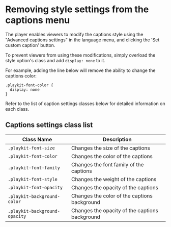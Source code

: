 # Removing style settings from the captions menu

The player enables viewers to modify the captions style using the "Advanced captions settings" in the language menu, and clicking the 'Set custom caption' button.

To prevent viewers from using these modifications, simply overload the style option's class and add ```display: none``` to it.

For example, adding the line below will remove the ability to change the captions color:

```
.playkit-font-color {
  display: none
}
```
Refer to the list of caption settings classes below for detailed information on each class.

## Captions settings class list


| Class Name                             | Description                                          |
| -------------------------------------- | ---------------------------------------------------- |
| `.playkit-font-size`                   | Changes the size of the captions                    |
| `.playkit-font-color`                  | Changes the color of the captions                   |
| `.playkit-font-family`                 | Changes the font family of the captions             |
| `.playkit-font-style`                  | Changes the weight of the captions                  |
| `.playkit-font-opacity`                | Changes the opacity of the captions                 |
| `.playkit-background-color`            | Changes the color of the captions background        |
| `.playkit-background-opacity`          | Changes the opacity of the captions background      |
